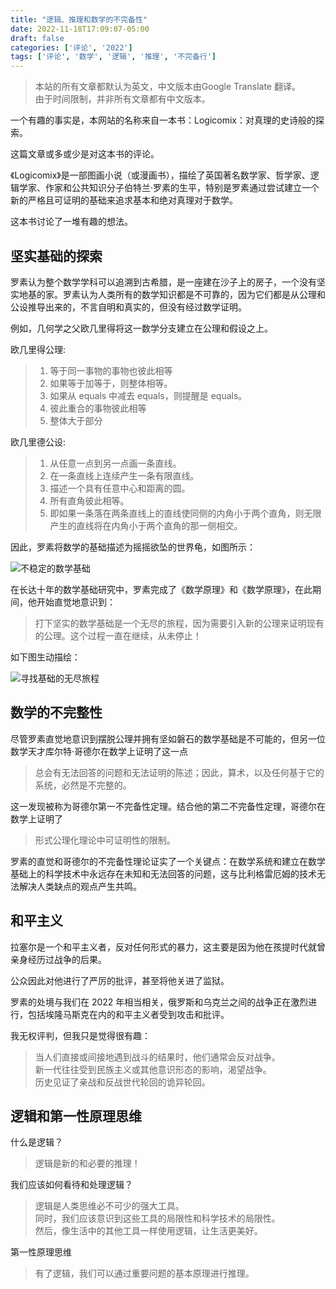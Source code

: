 ```yaml
---
title: "逻辑、推理和数学的不完备性"
date: 2022-11-18T17:09:07-05:00
draft: false
categories: ['评论', '2022']
tags: ['评论', '数学', '逻辑', '推理', '不完备行']
---
```

> 本站的所有文章都默认为英文，中文版本由Google Translate 翻译。  
> 由于时间限制，并非所有文章都有中文版本。

一个有趣的事实是，本网站的名称来自一本书：Logicomix：对真理的史诗般的探索。

这篇文章或多或少是对这本书的评论。

《Logicomix》是一部图画小说（或漫画书），描绘了英国著名数学家、哲学家、逻辑学家、作家和公共知识分子伯特兰·罗素的生平，特别是罗素通过尝试建立一个新的严格且可证明的基础来追求基本和绝对真理对于数学。

这本书讨论了一堆有趣的想法。

## 坚实基础的探索

罗素认为整个数学学科可以追溯到古希腊，是一座建在沙子上的房子，一个没有坚实地基的家。罗素认为人类所有的数学知识都是不可靠的，因为它们都是从公理和公设推导出来的，不言自明和真实的，但没有经过数学证明。

例如，几何学之父欧几里得将这一数学分支建立在公理和假设之上。

欧几里得公理:
>1. 等于同一事物的事物也彼此相等
>2. 如果等于加等于，则整体相等。
>3. 如果从 equals 中减去 equals，则提醒是 equals。
>4. 彼此重合的事物彼此相等
>5. 整体大于部分

欧几里德公设:
>1. 从任意一点到另一点画一条直线。
>2. 在一条直线上连续产生一条有限直线。 
>3. 描述一个具有任意中心和距离的圆。
>4. 所有直角彼此相等。
>5. 即如果一条落在两条直线上的直线使同侧的内角小于两个直角，则无限产生的直线将在内角小于两个直角的那一侧相交。

因此，罗素将数学的基础描述为摇摇欲坠的世界龟，如图所示：

![不稳定的数学基础](/life/logic_reason_and_incompleteness_of_mathematics/Russell_1.jpeg "不稳定的数学基础，Logicomix 版权所有！")

在长达十年的数学基础研究中，罗素完成了《数学原理》和《数学原理》，在此期间，他开始直觉地意识到：

>打下坚实的数学基础是一个无尽的旅程，因为需要引入新的公理来证明现有的公理。这个过程一直在继续，从未停止！

如下图生动描绘：

![寻找基础的无尽旅程](/life/logic_reason_and_incompleteness_of_mathematics/Russell_2.png "寻找基础的无尽旅程，Logicomix 版权所有！")

## 数学的不完整性

尽管罗素直觉地意识到摆脱公理并拥有坚如磐石的数学基础是不可能的，但另一位数学天才库尔特·哥德尔在数学上证明了这一点

>总会有无法回答的问题和无法证明的陈述；因此，算术，以及任何基于它的系统，必然是不完整的。

这一发现被称为哥德尔第一不完备性定理。结合他的第二不完备性定理，哥德尔在数学上证明了

>形式公理化理论中可证明性的限制。

罗素的直觉和哥德尔的不完备性理论证实了一个关键点：在数学系统和建立在数学基础上的科学技术中永远存在未知和无法回答的问题，这与比利格雷厄姆的技术无法解决人类缺点的观点产生共鸣。

## 和平主义
拉塞尔是一个和平主义者，反对任何形式的暴力，这主要是因为他在孩提时代就曾亲身经历过战争的后果。

公众因此对他进行了严厉的批评，甚至将他关进了监狱。

罗素的处境与我们在 2022 年相当相关，俄罗斯和乌克兰之间的战争正在激烈进行，包括埃隆马斯克在内的和平主义者受到攻击和批评。

我无权评判，但我只是觉得很有趣：

>当人们直接或间接地遇到战斗的结果时，他们通常会反对战争。  
>新一代往往受到民族主义或其他意识形态的影响，渴望战争。  
>历史见证了亲战和反战世代轮回的诡异轮回。

## 逻辑和第一性原理思维

什么是逻辑？

>逻辑是新的和必要的推理！

我们应该如何看待和处理逻辑？

>逻辑是人类思维必不可少的强大工具。  
>同时，我们应该意识到这些工具的局限性和科学技术的局限性。  
>然后，像生活中的其他工具一样使用逻辑，让生活更美好。

第一性原理思维

>有了逻辑，我们可以通过重要问题的基本原理进行推理。
